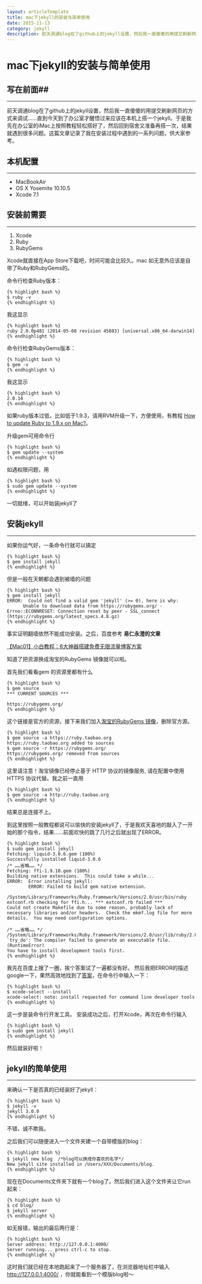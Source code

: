 ```yaml
---
layout: articleTemplate
title: mac下jekyll的安装与简单使用
date: 2015-11-13
category: jekyll
description: 前天调通blog在了github上的jekyll设置，然后我一直傻傻的用提交刷新网页的方式来调试……直到今天到了办公室才醒悟过来应该在本机上搭一个jekyll。于是我先在办公室的iMac上按照教程轻松搭好了，然后回到宿舍又准备再搭一次，结果就遇到很多问题。这篇文章记录了我在安装过程中遇到的一系列问题，供大家参考。
---
```



# mac下jekyll的安装与简单使用 #

## 写在前面##

----------

前天调通blog在了github上的jekyll设置，然后我一直傻傻的用提交刷新网页的方式来调试……直到今天到了办公室才醒悟过来应该在本机上搭一个jekyll。于是我先在办公室的iMac上按照教程轻松搭好了，然后回到宿舍又准备再搭一次，结果就遇到很多问题。这篇文章记录了我在安装过程中遇到的一系列问题，供大家参考。

## 本机配置 ##

----------

 - MacBookAir
 - OS X Yosemite 10.10.5
 - Xcode 7.1

## 安装前需要 ##

----------

 1. Xcode
 2. Ruby
 2. RubyGems

Xcode就直接在App Store下载吧，时间可能会比较久。mac 如无意外应该是自带了Ruby和RubyGems的。

命令行检查Ruby版本：

    {% highlight bash %}
    $ ruby -v
    {% endhighlight %}

我这显示

    {% highlight bash %}
    ruby 2.0.0p481 (2014-05-08 revision 45883) [universal.x86_64-darwin14]
    {% endhighlight %}

命令行检查RubyGems版本：

    {% highlight bash %}
    $ gem -v
    {% endhighlight %}

我这显示

    {% highlight bash %}
    2.0.14
    {% endhighlight %}

如果ruby版本过低，比如低于1.9.3，请用RVM升级一下，方便使用，有教程 [How to update Ruby to 1.9.x on Mac?](http://stackoverflow.com/questions/3696564/how-to-update-ruby-to-1-9-x-on-mac)。

升级gem可用命令行

    {% highlight bash %}
    $ gem update --system
    {% endhighlight %}

如遇权限问题，用

    {% highlight bash %}
    $ sudo gem update --system
    {% endhighlight %}

一切就绪，可以开始装jekyll了


## 安装jekyll ##

----------

如果你运气好，一条命令行就可以搞定

    {% highlight bash %}
    $ gem install jekyll
    {% endhighlight %}

但是一般在天朝都会遇到被墙的问题

    {% highlight bash %}
    $ gem install jekyll
    ERROR:  Could not find a valid gem 'jekyll' (>= 0), here is why:
          Unable to download data from https://rubygems.org/ - Errno::ECONNRESET: Connection reset by peer - SSL_connect (https://rubygems.org/latest_specs.4.8.gz)
    {% endhighlight %}

事实证明翻墙依然不能成功安装。之后，百度参考 **易仁永澄的文章**

[【Mac01】小白教程：6大神器搭建免费无限流量博客方案](http://www.jianshu.com/p/1d6c56ea886a)

知道了把资源换成淘宝的RubyGems 镜像就可以啦。

首先我们看看gem 的资源里都有什么

    {% highlight bash %}
    $ gem source
    *** CURRENT SOURCES ***
    
    https://rubygems.org/
    {% endhighlight %}

这个链接是官方的资源，接下来我们加入[淘宝的RubyGems 镜像](https://ruby.taobao.org)，删除官方源。

    {% highlight bash %}
    $ gem source -a https://ruby.taobao.org
    https://ruby.taobao.org added to sources
    $ gem source -r https://rubygems.org/
    https://rubygems.org/ removed from sources
    {% endhighlight %}

这里请注意！淘宝镜像已经停止基于 HTTP 协议的镜像服务, 请在配置中使用 HTTPS 协议代替。我之前一直用

    {% highlight bash %}
    $ gem source -a http://ruby.taobao.org
    {% endhighlight %}

结果总是连接不上。

到这里按照一般教程都说可以愉快的安装jekyll了，于是我欢天喜地的敲入了一开始的那个指令，结果……前面欢快的跳了几行之后就出现了ERROR。

    {% highlight bash %}
    $ sudo gem install jekyll
    Fetching: liquid-3.0.6.gem (100%)
    Successfully installed liquid-3.0.6 
    /* ……省略…… */
    Fetching: ffi-1.9.10.gem (100%) 
    Building native extensions.  This could take a while... 
    ERROR:  Error installing jekyll: 
		    ERROR: Failed to build gem native extension.
		    /System/Library/Frameworks/Ruby.framework/Versions/2.0/usr/bin/ruby extconf.rb checking for ffi.h... *** extconf.rb failed ***  
	Could not create Makefile due to some reason, probably lack of necessary libraries and/or headers.  Check the mkmf.log file for more details.  You may need configuration options.
	
    /* ……省略…… */ 
    /System/Library/Frameworks/Ruby.framework/Versions/2.0/usr/lib/ruby/2.0.0/mkmf.rb:434:in `try_do': The compiler failed to generate an executable file. (RuntimeError)
	You have to install development tools first.
	{% endhighlight %}

 我先在百度上搜了一圈，挨个答案试了一遍都没有好。
 然后我把ERROR的描述google一下，果然高效地找到了[答案](_layouts_posts_sitedeployfontimagesjavascriptsstylesheetsresume.pdfabout.htmlindex.htmlportfolio.htmltechblog.html)，在命令行中输入一下：

    {% highlight bash %}
    $ xcode-select --install
    xcode-select: note: install requested for command line developer tools
    {% endhighlight %}

这一步是装命令行开发工具。
安装成功之后，打开Xcode，再次在命令行输入

    {% highlight bash %}
    $ sudo gem install jekyll
    {% endhighlight %}

然后就装好啦！


## jekyll的简单使用 ##

----------

来确认一下是否真的已经装好了jekyll：

    {% highlight bash %}
    $ jekyll -v
    jekyll 3.0.0
    {% endhighlight %}

不错，诚不欺我。

之后我们可以随便进入一个文件夹建一个自带模版的blog：

    {% highlight bash %}
    $ jekyll new blog  /*blog可以换成你喜欢的名字*/
    New jekyll site installed in /Users/XXX/Documents/blog.
    {% endhighlight %}

现在在Documents文件夹下就有一个blog了。然后我们进入这个文件夹让它run起来：

    {% highlight bash %}
    $ cd blog/
    $ jekyll server
    {% endhighlight %}

如无报错，输出的最后两行是：

    {% highlight bash %}
    Server address: http://127.0.0.1:4000/ 
    Server running... press ctrl-c to stop.
    {% endhighlight %}

这时我们就已经在本地跑起来了一个服务器了，在浏览器地址栏中输入 http://127.0.0.1:4000/ ，你就能看到一个模版blog啦～